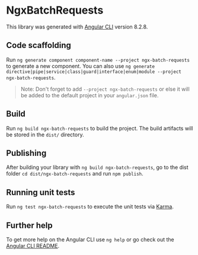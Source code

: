 # NgxBatchRequests

This library was generated with [Angular CLI](https://github.com/angular/angular-cli) version 8.2.8.

## Code scaffolding

Run `ng generate component component-name --project ngx-batch-requests` to generate a new component. You can also use `ng generate directive|pipe|service|class|guard|interface|enum|module --project ngx-batch-requests`.
> Note: Don't forget to add `--project ngx-batch-requests` or else it will be added to the default project in your `angular.json` file. 

## Build

Run `ng build ngx-batch-requests` to build the project. The build artifacts will be stored in the `dist/` directory.

## Publishing

After building your library with `ng build ngx-batch-requests`, go to the dist folder `cd dist/ngx-batch-requests` and run `npm publish`.

## Running unit tests

Run `ng test ngx-batch-requests` to execute the unit tests via [Karma](https://karma-runner.github.io).

## Further help

To get more help on the Angular CLI use `ng help` or go check out the [Angular CLI README](https://github.com/angular/angular-cli/blob/master/README.md).
